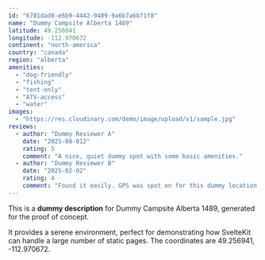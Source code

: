 ```yaml
---
id: "6781dad8-e6b9-4442-9409-9a6b7a6b71f8"
name: "Dummy Campsite Alberta 1489"
latitude: 49.256941
longitude: -112.970672
continent: "north-america"
country: "canada"
region: "alberta"
amenities:
  - "dog-friendly"
  - "fishing"
  - "tent-only"
  - "ATV-access"
  - "water"
images:
  - "https://res.cloudinary.com/demo/image/upload/v1/sample.jpg"
reviews:
  - author: "Dummy Reviewer A"
    date: "2025-08-012"
    rating: 5
    comment: "A nice, quiet dummy spot with some basic amenities."
  - author: "Dummy Reviewer B"
    date: "2025-02-02"
    rating: 4
    comment: "Found it easily. GPS was spot on for this dummy location."
---
```


This is a **dummy description** for Dummy Campsite Alberta 1489, generated for the proof of concept.

It provides a serene environment, perfect for demonstrating how SvelteKit can handle a large number of static pages. The coordinates are 49.256941, -112.970672.
